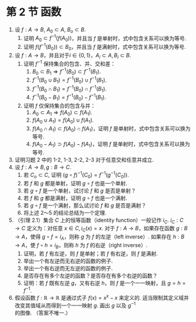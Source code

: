 # 第 2 节 函数

1. 设 $f:A\to B$, $A_0\subset A$, $B_o\subset B$.
   1. 证明 $A_0\subset f^{-1}(f(A_0))$，并且当 $f$ 是单射时，式中包含关系可以换为等号.
   2. 证明 $f(f^{-1}(B_0)) \subset B_0$，并且当 $f$ 是满射时，式中包含关系可以换为等号.
2. 设 $f:A\to B$，并且对于$i\in\{0, 1\}$，$A_i\subset A, B_i\subset B$. 
   1. 证明 $f^{-1}$ 保持集合的包含、并、交和差：
      1. $B_0\subset B_1 \Rightarrow f^{-1}(B_0)\subset f^{-1}(B_1)$.
      2. $f^{-1}(B_0\cup B_1)=f^{-1}(B_0)\cup f^{-1}(B_1)$.
      3. $f^{-1}(B_0\cap B_1)=f^{-1}(B_0)\cap f^{-1}(B_1)$.
      4. $f^{-1}(B_0-B_1)=f^{-1}(B_0)-f^{-1}(B_1)$.
   2. 证明 $f$ 仅保持集合的包含与并：
      1. $A_0\subset A_1 \Rightarrow f(A_0) \subset f(A_1)$.
      2. $f(A_0\cup A_1)=f(A_0)\cup f(A_1)$.
      3. $f(A_0\cap A_1)\subset f(A_0) \cap f(A_1)$，证明 $f$ 是单射时，式中包含关系可以换为等号.
      4. $f(A_0-A_1) \supset f(A_0)-f(A_1)$，证明 $f$ 是单射时，式中包含关系可以换为等号.
3. 证明习题 2 中的 1-2, 1-3, 2-2, 2-3 对于任意交和任意并成立.
4. 设 $f:A\to B, g:B\to C$.
   1. 若 $C_o\subset C$, 证明 $(g\circ f)^{-1}(C_0)=f^{-1}(g^{-1}(C_0))$.
   2. 若 $f$ 和 $g$ 都是单射，证明 $g\circ f$ 也是一个单射.
   3. 若 $g\circ f$ 是一个单射，试讨论 $f$ 和 $g$ 是否是单射？
   4. 若 $f$ 和 $g$ 都是满射，证明 $g\circ f$ 也是一个满射.
   5. 若 $g\circ f$ 是一个满射，那么试讨论 $f$ 和 $g$ 是否是满射？
   6. 将上述 2～5 的结论总结为一个定理.
5. （引理 2.1）集合 $C$ 上的恒等函数（identity function）一般记作 $i_C$. $i_C:C\to C$ 定义为：对任意 $x\in C, i_C(x)=x$. 对于 $f:A\to B$，如果存在函数 $g: B\to A$，使得 $g\circ f=i_A$，则称 $g$ 为 $f$ 的左逆（left inverse）. 如果存在 $h:B\to A$，使 $f\circ h=i_B$，则称 $h$ 为 $f$ 的右逆（right inverse）.
   1. 证明，若 $f$ 有左逆，则 $f$ 是单射；若 $f$ 有右逆，则 $f$ 是满射.
   2. 举出一个有左逆而无右逆的函数的例子.
   3. 举出一个有右逆而无左逆的函数的例子.
   4. 是否存在有多个左逆的函数？是否存在有多个右逆的函数？
   5. 证明：若 $f$ 既有左逆 $g$，又有右逆 $h$，则 $f$ 是一个一一映射，且 $g=h=f^{-1}$.
6. 假设函数 $f:\mathbb R\to\mathbb R$ 是通过式子 $f(x)=x^x-x$ 来定义的. 适当限制其定义域并改变其值域从而得到一个一一映射 $g$. 画出 $g$ 以及 $g^{-1}$ 的图像. （答案不唯一.）

